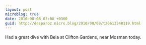 ```yaml
---
layout: post
microblog: true
date: 2010-08-08 03:00 +0300
guid: http://desparoz.micro.blog/2010/08/08/t20613548119.html
---
```

Had a great dive with Bela at Clifton Gardens, near Mosman today.
